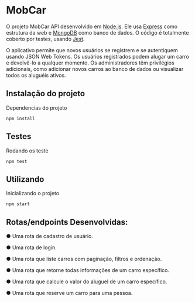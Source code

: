 # MobCar
O projeto MobCar API desenvolvido em [Node.js](https://nodejs.org/en/).
Ele usa [Express](https://expressjs.com/pt-br/) como estrutura da web e [MongoDB](https://www.mongodb.com/) como banco de dados. 
O código é totalmente coberto por testes, usando [Jest](https://jestjs.io/).

O aplicativo permite que novos usuários se registrem e se autentiquem usando JSON Web Tokens. 
Os usuários registrados podem alugar um carro e devolvê-lo a qualquer momento. 
Os administradores têm privilégios adicionais, como adicionar novos carros ao banco de dados ou visualizar todos os aluguéis ativos.

## Instalação do projeto
Dependencias do projeto

    npm install  
  
## Testes
Rodando os teste

    npm test
  
## Utilizando
Inicializando o projeto

    npm start

## Rotas/endpoints Desenvolvidas:
● Uma rota de cadastro de usuário.
  
● Uma rota de login.
  
● Uma rota que liste carros com paginação, filtros e ordenação.
  
● Uma rota que retorne todas informações de um carro específico.
  
● Uma rota que calcule o valor do aluguel de um carro específico.
  
● Uma rota que reserve um carro para uma pessoa.
